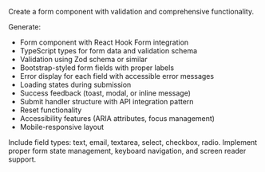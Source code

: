 Create a form component with validation and comprehensive functionality.

Generate:
- Form component with React Hook Form integration
- TypeScript types for form data and validation schema
- Validation using Zod schema or similar
- Bootstrap-styled form fields with proper labels
- Error display for each field with accessible error messages
- Loading states during submission
- Success feedback (toast, modal, or inline message)
- Submit handler structure with API integration pattern
- Reset functionality
- Accessibility features (ARIA attributes, focus management)
- Mobile-responsive layout

Include field types: text, email, textarea, select, checkbox, radio. Implement proper form state management, keyboard navigation, and screen reader support.
